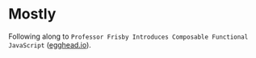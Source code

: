 # Mostly

Following along to `Professor Frisby Introduces Composable Functional JavaScript` ([egghead.io](https://egghead.io/courses/professor-frisby-introduces-composable-functional-javascript)).
